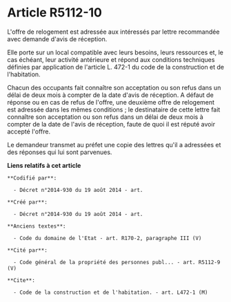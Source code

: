 # Article R5112-10

L'offre de relogement est adressée aux intéressés par lettre recommandée avec demande d'avis de réception.

Elle porte sur un local compatible avec leurs besoins, leurs ressources et, le cas échéant, leur activité antérieure et
répond aux conditions techniques définies par application de l'article L. 472-1 du code de la construction et de
l'habitation.

Chacun des occupants fait connaître son acceptation ou son refus dans un délai de deux mois à compter de la date d'avis de
réception. A défaut de réponse ou en cas de refus de l'offre, une deuxième offre de relogement est adressée dans les mêmes
conditions ; le destinataire de cette lettre fait connaître son acceptation ou son refus dans un délai de deux mois à compter
de la date de l'avis de réception, faute de quoi il est réputé avoir accepté l'offre.

Le demandeur transmet au préfet une copie des lettres qu'il a adressées et des réponses qui lui sont parvenues.

**Liens relatifs à cet article**

	**Codifié par**:

	  - Décret n°2014-930 du 19 août 2014 - art.

	**Créé par**:

	  - Décret n°2014-930 du 19 août 2014 - art.

	**Anciens textes**:

	  - Code du domaine de l'Etat - art. R170-2, paragraphe III (V)

	**Cité par**:

	  - Code général de la propriété des personnes publ... - art. R5112-9 (V)

	**Cite**:

	  - Code de la construction et de l'habitation. - art. L472-1 (M)
